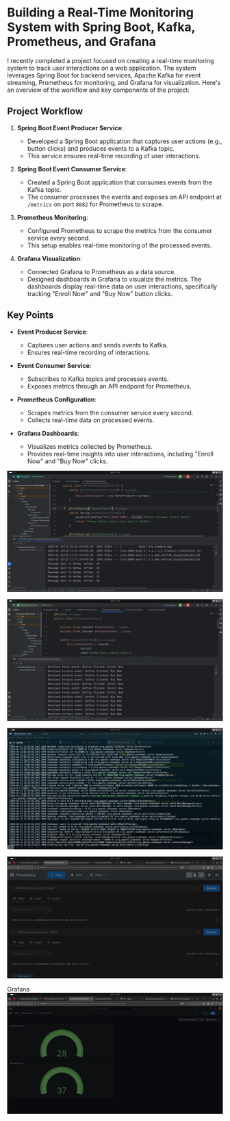 # Building a Real-Time Monitoring System with Spring Boot, Kafka, Prometheus, and Grafana

I recently completed a project focused on creating a real-time monitoring system to track user interactions on a web application. The system leverages Spring Boot for backend services, Apache Kafka for event streaming, Prometheus for monitoring, and Grafana for visualization. Here's an overview of the workflow and key components of the project:

## Project Workflow

1. **Spring Boot Event Producer Service**:
    - Developed a Spring Boot application that captures user actions (e.g., button clicks) and produces events to a Kafka topic.
    - This service ensures real-time recording of user interactions.

2. **Spring Boot Event Consumer Service**:
    - Created a Spring Boot application that consumes events from the Kafka topic.
    - The consumer processes the events and exposes an API endpoint at `/metrics` on port `8082` for Prometheus to scrape.

3. **Prometheus Monitoring**:
    - Configured Prometheus to scrape the metrics from the consumer service every second.
    - This setup enables real-time monitoring of the processed events.

4. **Grafana Visualization**:
    - Connected Grafana to Prometheus as a data source.
    - Designed dashboards in Grafana to visualize the metrics. The dashboards display real-time data on user interactions, specifically tracking "Enroll Now" and "Buy Now" button clicks.

## Key Points

- **Event Producer Service**:
    - Captures user actions and sends events to Kafka.
    - Ensures real-time recording of interactions.

- **Event Consumer Service**:
    - Subscribes to Kafka topics and processes events.
    - Exposes metrics through an API endpoint for Prometheus.

- **Prometheus Configuration**:
    - Scrapes metrics from the consumer service every second.
    - Collects real-time data on processed events.

- **Grafana Dashboards**:
    - Visualizes metrics collected by Prometheus.
    - Provides real-time insights into user interactions, including "Enroll Now" and "Buy Now" clicks.

![Alt text](Producer_Service.png "Producer Service")

![Alt text](Consumer_Service.png "Producer Service")

![Alt text](Kafka_Zookeeper.png "Producer Service")

![Alt text](Prometheus.png "Producer Service")

Grafana
![Alt text](Grafana.png "Producer Service")